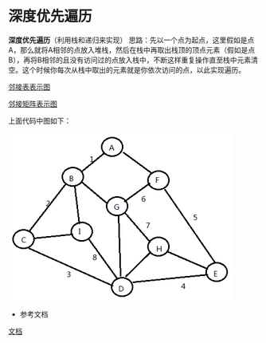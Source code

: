 # 深度优先遍历

**深度优先遍历**（利用栈和递归来实现） 
思路：先以一个点为起点，这里假如是点A，那么就将A相邻的点放入堆栈，然后在栈中再取出栈顶的顶点元素（假如是点B），再将B相邻的且没有访问过的点放入栈中，不断这样重复操作直至栈中元素清空。这个时候你每次从栈中取出的元素就是你依次访问的点，以此实现遍历。

[邻接表表示图](https://github.com/shanyao19940801/BookeNote/blob/master/ReadingNotes/Algorithm/src/com/yao/code/DFS.java)

[邻接矩阵表示图](https://github.com/shanyao19940801/BookeNote/blob/master/ReadingNotes/Algorithm/src/com/yao/code/dfs/DFSJZ.java)

上面代码中图如下：

![图](https://github.com/shanyao19940801/BookeNote/blob/master/ReadingNotes/Algorithm/src/com/yao/image/dfs1.PNG)

* 参考文档

[文档](https://blog.csdn.net/raphealguo/article/details/7560918)
